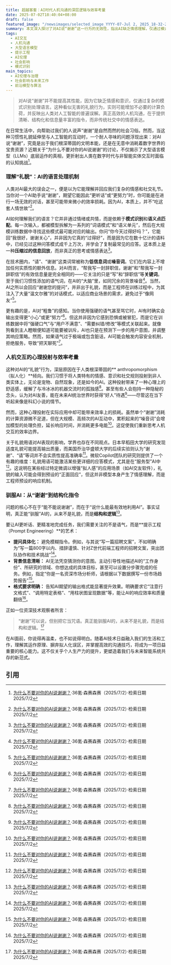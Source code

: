```yaml
---
title: 超越客套：AI时代人机沟通的深层逻辑与效率考量
date: 2025-07-02T18:40:04+08:00
draft: false
featured_image: "/newsimages/selected_image_YYYY-07-Jul 2, 2025_18-32-26-624.jpg"
summary: 本文深入探讨了对AI说“谢谢”这一行为的无效性，指出AI缺乏情感理解，仅通过模式识别处理语言。文章分析了人类拟人化AI的心理倾向及其对效率的潜在影响，并强调了在人机交互中，清晰、结构化和信息量丰富的指令远比社交礼貌更重要，这标志着我们与人工智能沟通范式的深刻转变。
tags: 
  - AI交互
  - 人机沟通
  - 大型语言模型
  - 提示工程
  - AI伦理
  - 社会影响
  - 模式识别
main_topics: 
  - AI伦理与治理
  - 社会影响与未来工作
  - 前沿模型与算法
---
```


> 对AI说“谢谢”并不能提高其性能，因为它缺乏情感和意识，仅通过复杂的模式识别处理语言。这种看似无害的礼貌行为，实则可能增加不必要的计算负荷，并反映出人类对人工智能的普遍误解。真正高效的人机沟通，在于提供清晰、结构化和信息量丰富的指令，而非传统社交中的情感表达。

在日常生活中，向帮助过我们的人说声“谢谢”是自然而然的社会习俗。然而，当这种习惯性礼貌延伸至与人工智能的互动时，一个耐人寻味的问题浮现出来：对AI说“谢谢”，究竟是出于我们根深蒂固的文明本能，还是在无意中消耗着数字世界的宝贵资源？近期关于“为什么不要对你的AI说谢谢”的讨论，不仅揭示了大型语言模型（LLMs）底层运作的真相，更折射出人类在数字时代与非智能实体交互时面临的认知挑战[^1]。

### 理解“礼貌”：AI的语言处理机制

人类对AI最大的误会之一，便是以为它能理解并回应我们复杂的情感和社交礼节。当你对一个AI助手说“谢谢”，期望它能因此“更听话”或“更努力”时，你可能是在进行一场无效的对话，甚至可能带来微小的效率损耗。因为AI，本质上，并不“吃这套人情世故”[^1]。

AI如何理解我们的语言？它并非通过情绪或共情，而是依赖于**模式识别**和**语义点匹配**。每一次输入，都被模型拆解为一系列的“词语模式”和“语义单元”，然后在大规模训练数据中寻找这些模式最可能对应的输出。你问“你今天过得好吗？”，它能回“我很好，谢谢关心”，并非因为它真的“过得好”，而是因为它在数十亿计的语料中，已经见过这种问答模式成千上万次，并学会了复制最常见的应答。这本质上是一种**压缩过的信息回放**，而非真正的思考或情感表达[^1]。

在技术圈内，“请”、“谢谢”这类词常被称为**低信息词**或**噪音词**。它们在内容上不增加任何实质性的额外信息。对AI而言，“帮我写一封辞职信，谢谢”和“帮我写一封辞职信”的有效信息量是完全相同的——它关注的只是“写”和“辞职信”等**关键词**。至于我们习惯性添加的语气词，在AI的“大脑”里，如同冗余的背景噪音[^1]。当然，AI之所以会回应“谢谢您的提问”，并非出于礼貌，而是工程师在训练过程中，为其注入了大量“温文尔雅”的对话模式，以适应商业场景的需求，避免过于“像网友”[^1]。

更有趣的是，AI对“粗鲁”的感知。当你使用强硬的语气甚至骂它时，AI有时确实会输出变得更“小心”或更“努力”[^1]。但这并非因为它感到恐惧或被冒犯，而是它在训练数据中将“强硬口气”与“用户不满意”、“需要纠错/修改”等模式关联起来。就像狗看到主人瞪眼便知道可能要被训斥，AI也只是在预测下一步的用户意图，并调整其响应策略。然而，如果语气过于极端或包含脏话，AI可能会触发内容安全机制，拒绝服务，导致“把天聊死”[^1]。

### 人机交互的心理投射与效率考量

这种对AI的“礼貌”行为，深层原因在于人类根深蒂固的** anthropomorphism（拟人化）**倾向。我们习惯于将人类特有的情感、意识和社交规则投射到非人类实体上，无论是宠物、自然现象，还是如今的AI。这种投射带来了一种心理上的舒适感，缓解了与冷冰冰的机器交流时的孤独感[^1]。甚至有些人会抱持一种隐秘的念头，认为对AI友善，能在未来AI统治世界时获得“好人”待遇[^1]——尽管这在当下听起来像是科幻小说的情节。

然而，这种心理投射在实际应用中却可能带来效率上的损耗。虽然单个“谢谢”消耗的计算资源微不足道，但在大规模、高频次的AI互动中，累积起来的“噪音词”会增加模型的处理负担，延长响应时间，并消耗更多电能[^1]。这促使我们重新思考人机交互的效率边界。

关于礼貌用语对AI表现的影响，学界也存在不同观点。日本早稻田大学的研究发现适度礼貌可能提高输出质量，而美国乔治华盛顿大学的后续实验则认为“谢谢”、“请”等词并不会实质性提高准确率[^1]。微软Copilot团队的研究则提供了一个有趣的维度：礼貌用语可能激活某些更详细的应答模式，尤其是在“服务型”AI中[^1]。这说明在某些经过特定微调以增强“拟人感”的应用场景（如AI交友软件），礼貌的输入可能会得到预设的“正面回应”，但这并非模型本身产生了情感理解，而是工程师预设的响应机制。

### 驯服AI：从“谢谢”到结构化指令

问题的核心不在于“能不能说谢谢”，而在于“说什么能最有效地利用AI”。事实证明，真正能“驯服”AI的，从来不是礼貌，而是**结构和逻辑**[^1]。

要让AI更听话、更精准地完成任务，我们需要关注的不是语气，而是**提示工程（Prompt Engineering）**的艺术：

*   **提问具体化：** 避免模糊指令。例如，与其说“写一篇招聘文案”，不如明确为“写一篇800字以内、措辞谨慎、针对Z世代前端工程师的招聘文案，突出团队协作和技术挑战”[^1]。
*   **背景信息清晰：** AI无法凭空猜测你的意图。主动引导性地描述AI的“工作身份”、所研究的领域、你想达成的具体目标，甚至可以设置分步骤完成的任务。例如，指定“你是一名资深市场分析师，请根据以下数据撰写一份市场趋势报告”[^1]。
*   **格式要求明确：** 告知AI期望的输出格式能显著提升效果。明确要求它“注意行文格式”、“调用特定表格”、“用柱状图呈现数据”等，能让AI的响应效率和质量翻倍[^1]。

正如一位资深技术观察者所言：

> “谢谢”可以说，但别把它当咒语。真正能驯服AI的，从来不是礼貌，而是结构和逻辑。[^1]

在AI面前，你说得再温柔，也不如说得明白。随着AI技术日益融入我们的生活和工作，理解其运作原理、摒弃拟人化误区，并掌握高效的沟通技巧，将成为一项日益重要的核心能力。这不仅关乎个人生产力的提升，更塑造着我们与未来智能系统共存的新范式。

## 引用

[^1]: [为什么不要对你的AI说谢谢？](https://m.36kr.com/p/3361633231275780)·36氪·森赛森赛（2025/7/2）·检索日期2025/7/2
[^2]: [和人工智能AI说谢谢有效果吗?](https://zhuanlan.zhihu.com/p/682264986)·知乎专栏·佚名（2025/7/2）·检索日期2025/7/2
[^3]: [AI 不會感激你，但你還是說了「請、謝謝」：人機互動「禮貌」之辯](https://crossing.cw.com.tw/article/19873)·天下杂志Crossing·佚名（2025/7/2）·检索日期2025/7/2
[^4]: [为什么千万不要对AI说“谢谢”？](https://www.sohu.com/a/907100566_121948415)·搜狐·佚名（2025/7/2）·检索日期2025/7/2
[^5]: [有必要跟AI说谢谢吗？ | Advanced Chinese Reading (HSK 5)](https://www.youtube.com/watch?v=jiDYWEEUGRI)·YouTube·佚名（2025/7/2）·检索日期2025/7/2
